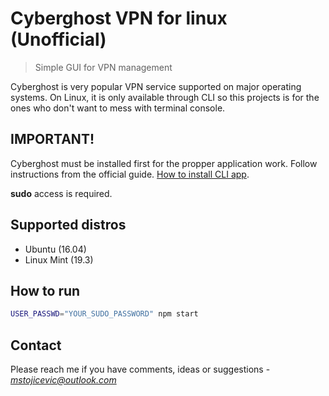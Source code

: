 # Cyberghost VPN for linux (Unofficial)

> Simple GUI for VPN management

Cyberghost is very popular VPN service supported on major operating systems. On Linux, it is only available through CLI so this projects is for the ones who don't want to mess with terminal console.

## IMPORTANT!
Cyberghost must be installed first for the propper application work. Follow instructions from the official guide. [How to install CLI app](https://support.cyberghostvpn.com/hc/en-us/articles/360020436274-How-to-install-the-CyberGhostVPN-CLI-App-on-Linux-). 

**sudo** access is required.

## Supported distros
* Ubuntu (16.04)
* Linux Mint (19.3)

## How to run

```sh
USER_PASSWD="YOUR_SUDO_PASSWORD" npm start
```

## Contact
Please reach me if you have comments, ideas or suggestions - *mstojicevic@outlook.com*